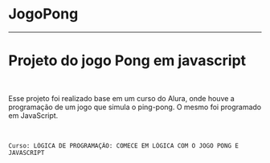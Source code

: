 # JogoPong
<hr>
<h1>Projeto do jogo Pong em javascript</h1>

<br>  
  
Esse projeto foi realizado base em um curso do Alura, onde houve a programação de um jogo que simula o ping-pong.
O mesmo foi programado em JavaScript.

<br>  
  
```
Curso: LÓGICA DE PROGRAMAÇÃO: COMECE EM LÓGICA COM O JOGO PONG E JAVASCRIPT
```
